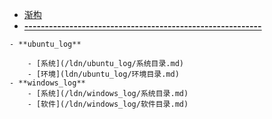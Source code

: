 <!-- docs/_sidebar.md -->
<!-- 首页介绍 -->
- [渐构](ldn/)
- [**----------------------------------------------------------**](ldn/)
<!-- 项目1介绍 -->
<!-- 相对路径默认读取README.md -->
    - **ubuntu_log** 
<!-- 以下的每一个项目对应一个md文件 -->
<!-- 之前的目录看着不得劲的原因是：一开始的框架定得太大了，所以要细分，侧边栏主要是用来导航最大的分类，如系统及其子分类，日常的项目是子分类的子集。以后定框架的时候要先定最大分类和最小分类，如系统问题和命令行查看磁盘情况之间还需要一个磁盘管理的类别作为过渡；软件问题和Mathtype之间要加一个软件安装与激活 -->
        - [系统](/ldn/ubuntu_log/系统目录.md)
        - [环境](ldn/ubuntu_log/环境目录.md)
    - **windows_log**
        - [系统](/ldn/windows_log/系统目录.md)
        - [软件](/ldn/windows_log/软件目录.md)

